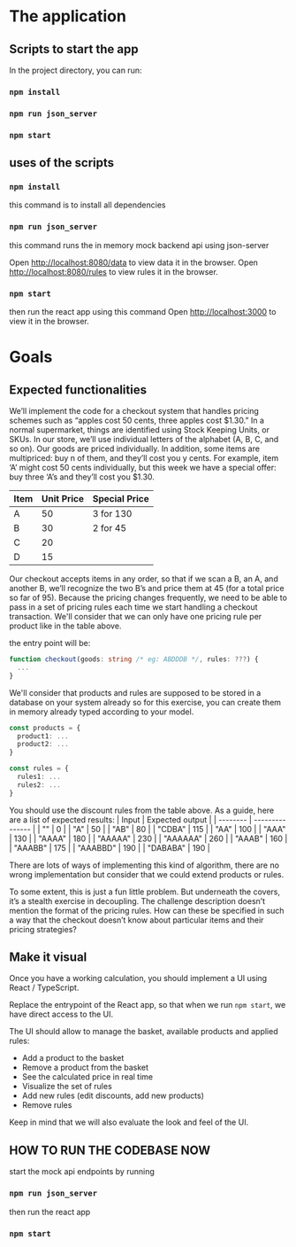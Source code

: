 # The application

## Scripts to start the app


In the project directory, you can run:

### `npm install` 
### `npm run json_server`
### `npm start`

## uses of the scripts

### `npm install`
this command  is to install all dependencies

### `npm run json_server`
this command runs the in memory mock backend api using json-server

Open [http://localhost:8080/data](http://localhost:8080/data) to view data it in the browser.
Open [http://localhost:8080/rules](http://localhost:8080/rules) to view rules it in the browser.

### `npm start`
then run the react app using this command
Open [http://localhost:3000](http://localhost:3000) to view it in the browser.






# Goals

## Expected functionalities

We’ll implement the code for a checkout system that handles pricing schemes such as “apples cost 50 cents, three apples cost $1.30.”
In a normal supermarket, things are identified using Stock Keeping Units, or SKUs. In our store, we’ll use individual letters of the alphabet (A, B, C, and so on). Our goods are priced individually. In addition, some items are multipriced: buy n of them, and they’ll cost you y cents. For example, item ‘A’ might cost 50 cents individually, but this week we have a special offer: buy three ‘A’s and they’ll cost you $1.30.

| Item | Unit Price | Special Price |
| ---- | ---------- | ------------- |
| A    | 50         | 3 for 130     |
| B    | 30         | 2 for 45      |
| C    | 20         |
| D    | 15         |

Our checkout accepts items in any order, so that if we scan a B, an A, and another B, we’ll recognize the two B’s and price them at 45 (for a total price so far of 95). Because the pricing changes frequently, we need to be able to pass in a set of pricing rules each time we start handling a checkout transaction.
We'll consider that we can only have one pricing rule per product like in the table above.

the entry point will be:
```ts
function checkout(goods: string /* eg: ABDDDB */, rules: ???) {
  ...
}
```

We'll consider that products and rules are supposed to be stored in a database on your system already so for this exercise, you can create them in memory already typed according to your model.

```ts
const products = {
  product1: ...
  product2: ...
}

const rules = {
  rules1: ...
  rules2: ...
}
```

You should use the discount rules from the table above.
As a guide, here are a list of expected results:
| Input    | Expected output |
| -------- | --------------- |
| ""       | 0               |
| "A"      | 50              |
| "AB"     | 80              |
| "CDBA"   | 115             |
| "AA"     | 100             |
| "AAA"    | 130             |
| "AAAA"   | 180             |
| "AAAAA"  | 230             |
| "AAAAAA" | 260             |
| "AAAB"   | 160             |
| "AAABB"  | 175             |
| "AAABBD" | 190             |
| "DABABA" | 190             |

There are lots of ways of implementing this kind of algorithm, there are no wrong implementation but consider that we could extend products or rules.

To some extent, this is just a fun little problem. But underneath the covers, it’s a stealth exercise in decoupling. The challenge description doesn’t mention the format of the pricing rules. How can these be specified in such a way that the checkout doesn’t know about particular items and their pricing strategies?

## Make it visual

Once you have a working calculation, you should implement a UI using React / TypeScript.

Replace the entrypoint of the React app, so that when we run `npm start`, we have direct access to the UI.

The UI should allow to manage the basket, available products and applied rules:
* Add a product to the basket
* Remove a product from the basket
* See the calculated price in real time
* Visualize the set of rules
* Add new rules (edit discounts, add new products)
* Remove rules

Keep in mind that we will also evaluate the look and feel of the UI.



## HOW TO RUN THE CODEBASE NOW
start the mock api endpoints by running

### `npm run json_server`

then run the react app

### `npm start`
